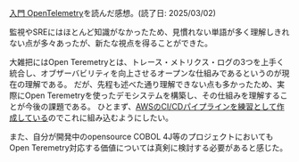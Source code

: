 [入門 OpenTelemetry](https://www.oreilly.co.jp/books/9784814401024/)を読んだ感想。(読了日: 2025/03/02)

監視やSREにはほとんど知識がなかったため、見慣れない単語が多く理解しきれない点が多々あったが、新たな視点を得ることができた。

大雑把にはOpen Teremetryとは、トレース・メトリクス・ログの3つを上手く統合し、オブザーバビリティを向上させるオープンな仕組みであるというのが現在の理解である。
だが、先程も述べた通り理解できない点も多かったため、実際にOpen Teremetryを使ったデモシステムを構築し、その仕組みを理解することが今後の課題である。
ひとまず、[AWSのCI/CDパイプラインを練習として作成している](https://github.com/yutaro-sakamoto/aws-cobol-cicd-example)のでこれに組み込むようにしたい。

また、自分が開発中のopensource COBOL 4J等のプロジェクトにおいてもOpen Teremetry対応する価値については真剣に検討する必要があると感じた。